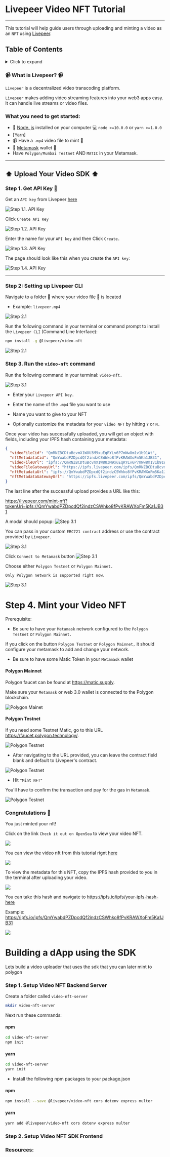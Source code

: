 # Livepeer Video NFT Tutorial
---

This tutorial will help guide users through uploading and minting a video as an `NFT` using [Livepeer](https://livepeer.com/). 


## Table of Contents
<details>
<summary>Click to expand</summary>

- **Livepeer**
  - [Table of Contents](#table-of-contents)
  - [What is Livepeer?](#what-is-livepeer)
  - [What you need to get started](#what-you-need-to-get-started)
  - [Step 1: Get API Key](#step-1-get-api-key)
  - [Step 2: Setting up Livepeer CLI](step-2-setting-up-livepeer-cli)
  - [Step 3: Run the video-nft command](#step-3-run-the-video-nft-command)
  - [Step 4: Mint your Video NFT](#step-4-mint-your-video-nft)
  - [Building a dApp](#building-a-dapp)
</details>

### 📹 What is Livepeer? 📹
`Livepeer` is a decentralized video transcoding platform.

`Livepeer` makes adding video streaming features into your web3 apps easy. It can handle live streams or video files.

### What you need to get started:
* 💚 [Node. js](https://nodejs.org/en/) installed on your computer 💻
`node >=10.0.0` or `yarn >=1.0.0`
* [Yarn] 
* 📹 Have a `.mp4` video file to mint 🌿
* 🦊 [Metamask](https://metamask.io/download/) wallet 👛
* Have `Polygon/Mumbai Testnet` AND `MATIC` in your Metamask.


--- 
## ⬆️ Upload Your Video SDK ⬆️
### Step 1. Get API Key 🔑 
Get an `API key` from Livepeer [here](https://livepeer.com/dashboard/developers/api-keys)

![Step 1.1. API Key](./images/0.png)

Click `Create API Key` 

![Step 1.2. API Key](./images/1.png)

Enter the name for your `API key` and then Click `Create.`

![Step 1.3. API Key](./images/2.png)

The page should look like this when you create the  `API key`: 

![Step 1.4. API Key](./images/3.png)

---
### Step 2: Setting up Livepeer CLI
Navigate to a folder 📁 where your video file 🎥  is located 

* Example: `livepeer.mp4`

![Step  2.1](./images/5.png)

Run the following command in your terminal or command prompt to install the `Livepeer CLI` (Command Line Interface):

```bash
npm install -g @livepeer/video-nft
```

![Step  2.1](./images/6.png)

### Step 3. Run the `video-nft` command

Run the following command in your terminal: `video-nft.`

![Step  3.1](./images/7.png)

* Enter your `Livepeer API key.`

* Enter the name of the  `.mp4` file you want to use 

* Name you want to give to your NFT

* Optionally customize the metadata for your `video NFT` by hitting `Y` or `N.`

Once your video has successfully uploaded, you will get an object with fields, including your IPFS hash containing your metadata:

```JSON
{
  "videoFileCid": "QmRNZBCDtuBcvmX1W8U3M9xuEqRYLv6P7mNw8m1v1b91Wt",
  "nftMetadataCid": "QmYwabdPZDpcdQf2indzCSWhko8fPvKRAWXoFm5Ka1JB31",
  "videoFileUrl": "ipfs://QmRNZBCDtuBcvmX1W8U3M9xuEqRYLv6P7mNw8m1v1b91Wt",
  "videoFileGatewayUrl": "https://ipfs.livepeer.com/ipfs/QmRNZBCDtuBcvmX1W8U3M9xuEqRYLv6P7mNw8m1v1b91Wt",
  "nftMetadataUrl": "ipfs://QmYwabdPZDpcdQf2indzCSWhko8fPvKRAWXoFm5Ka1JB31",
  "nftMetadataGatewayUrl": "https://ipfs.livepeer.com/ipfs/QmYwabdPZDpcdQf2indzCSWhko8fPvKRAWXoFm5Ka1JB31"
}
```

The last line after the successful upload provides a URL like this: 

https://livepeer.com/mint-nft?tokenUri=ipfs://QmYwabdPZDpcdQf2indzCSWhko8fPvKRAWXoFm5Ka1JB31

A modal should popup:
![Step  3.1](./images/8-5.png)

You can pass in your custom `ERC721 contract` address or use the contract provided by `Livepeer.`

![Step  3.1](./images/8.png)

Click `Connect to Metamask` button
![Step  3.1](./images/10.png)

Choose either `Polygon Testnet` or `Polygon Mainnet.`

`Only Polygon network is supported right now.`

![Step  3.1](./images/12.png)

# Step 4. Mint your Video NFT

Prerequisite: 
* Be sure to have your `Metamask` network configured to the `Polygon Testnet` or  `Polygon Mainnet.`

 If you click on the button `Polygon Testnet` or `Polygon Mainnet,` it should configure your metamask to add and change your network. 

* Be sure to have some Matic Token in your `Metamask` wallet

#### Polygon Mainnet 
Polygon faucet can be found at https://matic.supply.

Make sure your `Metamask` or web 3.0 wallet is connected to the Polygon blockchain. 

![Polygon Mainet](./images/14.png)


#### Polygon Testnet
If you need some Testnet Matic, go to this URL https://faucet.polygon.technology/. 

![Polygon Testnet](./images/13.png)

* After navigating to the URL provided, you can leave the contract field blank and default to Livepeer's contract. 

![Polygon Testnet](./images/17.png)

*  Hit `"Mint NFT"`

You'll have to confirm the transaction and pay for the gas in `Metamask`.

![Polygon Testnet](./images/15.png)

###  Congratulations 🎉

You just minted your nft! 

Click on the link `Check it out on OpenSea` to view your video NFT.

![](./images/16.png)

You can view the video nft from this tutorial rignt [here](https://testnets.opensea.io/assets/mumbai/0xA4E1d8FE768d471B048F9d73ff90ED8fcCC03643/21) 

![](./images/18.png)

To view the metadata for this NFT, copy the IPFS hash provided to you in the terminal after uploading your video. 

![](./images/19.png)

You can take this hash and navigate to https://ipfs.io/ipfs/your-ipfs-hash-here

Example: 
https://ipfs.io/ipfs/QmYwabdPZDpcdQf2indzCSWhko8fPvKRAWXoFm5Ka1JB31

![](./images/20.png)


# Building a dApp using the SDK 

Lets build a video uploader that uses the sdk that you can later mint to polygon 

### Step 1. Setup Video NFT Backend Server
Create a folder  called `video-nft-server` 
```bash
mkdir video-nft-server
```

Next run these commands: 

#### npm
```bash
cd video-nft-server 
npm init 
```

#### yarn 
```bash
cd video-nft-server
yarn init
```


* Install the following npm packages to your package.json

#### npm
```bash
npm install --save @livepeer/video-nft cors dotenv express multer
```

#### yarn
```bash
yarn add @livepeer/video-nft cors dotenv express multer
````



### Step 2. Setup Video NFT SDK Frontend 






### Resources:






















